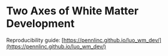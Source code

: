 # Two Axes of White Matter Development

Reproducibility guide: [https://pennlinc.github.io/luo_wm_dev/](https://pennlinc.github.io/luo_wm_dev/)
